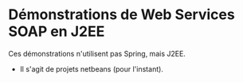 # Démonstrations de Web Services SOAP en J2EE

Ces démonstrations n'utilisent pas Spring, mais J2EE.

- Il s'agit de projets netbeans (pour l'instant).

